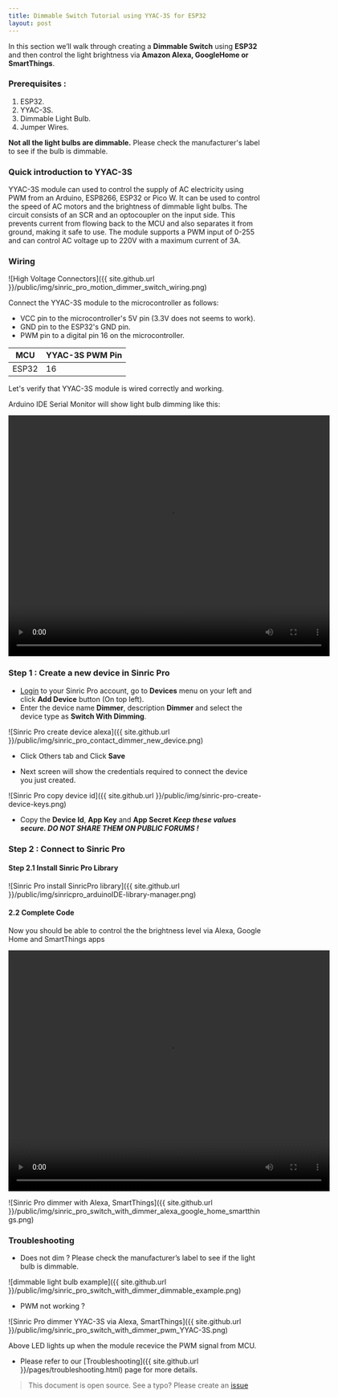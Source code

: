 ```yaml
---
title: Dimmable Switch Tutorial using YYAC-3S for ESP32
layout: post
---
```


In this section we’ll walk through creating a **Dimmable Switch** using **ESP32** and then control the light brightness via **Amazon Alexa, GoogleHome or SmartThings**.

### Prerequisites : 

1. ESP32.
2. YYAC-3S.
3. Dimmable Light Bulb. 
3. Jumper Wires.


**Not all the light bulbs are dimmable.** Please check the manufacturer's label to see if the bulb is dimmable.

### Quick introduction to YYAC-3S

YYAC-3S module can used to control the supply of AC electricity using PWM from an Arduino, ESP8266, ESP32 or Pico W. It can be used to control the speed of AC motors and the brightness of dimmable light bulbs. The circuit consists of an SCR and an optocoupler on the input side. This prevents current from flowing back to the MCU and also separates it from ground, making it safe to use. The module supports a PWM input of 0-255 and can control AC voltage up to 220V with a maximum current of 3A.


### Wiring
  
  ![High Voltage Connectors]({{ site.github.url }}/public/img/sinric_pro_motion_dimmer_switch_wiring.png) 



Connect the YYAC-3S module to the microcontroller as follows:
- VCC pin to the microcontroller's 5V pin (3.3V does not seems to work).
- GND pin to the ESP32's GND pin.
- PWM pin to a digital pin 16 on the microcontroller.

| MCU       | YYAC-3S PWM Pin     |
| --------- | ------- |
| ESP32     |    16   |


Let's verify that YYAC-3S module is wired correctly and working. 

<script src="https://gist.github.com/kakopappa/b34693c62c679437fa3a7465a242d7f2.js"></script>

Arduino IDE Serial Monitor will show light bulb dimming like this:

<video width="640" height="480" controls>
  <source src="{{ site.github.url }}/public/video/sinricpro-swith-with-dimmer-YYAC3S.mp4" type="video/mp4">
</video>

### Step 1 : Create a new device in Sinric Pro

* [Login](http://portal.sinric.pro) to your Sinric Pro account, go to **Devices** menu on your left and click **Add Device** button (On top left).
* Enter the device name **Dimmer**, description **Dimmer** and select the device type as **Switch With Dimming**.

![Sinric Pro create device alexa]({{ site.github.url }}/public/img/sinric_pro_contact_dimmer_new_device.png)

* Click Others tab and Click **Save**

* Next screen will show the credentials required to connect the device you just created.

![Sinric Pro copy device id]({{ site.github.url }}/public/img/sinric-pro-create-device-keys.png)

* Copy the **Device Id**, **App Key** and **App Secret** ***Keep these values secure. DO NOT SHARE THEM ON PUBLIC FORUMS !***

### Step 2 : Connect to Sinric Pro 

#### Step 2.1 Install Sinric Pro Library

![Sinric Pro install SinricPro library]({{ site.github.url }}/public/img/sinricpro_arduinoIDE-library-manager.png)

#### 2.2 Complete Code
  
<script src="https://gist.github.com/kakopappa/bb496b32ed359651d357d0769dd83695.js"></script>
 
Now you should be able to control the the brightness level via Alexa, Google Home and SmartThings apps
  
<video width="640" height="480" controls>
  <source src="{{ site.github.url }}/public/video/sinricpro-swith-with-dimmer-google-home-demo.mp4" type="video/mp4">
</video>

![Sinric Pro dimmer with Alexa, SmartThings]({{ site.github.url }}/public/img/sinric_pro_switch_with_dimmer_alexa_google_home_smartthings.png)


### Troubleshooting

- Does not dim ? Please check the manufacturer’s label to see if the light bulb is dimmable.

![dimmable light bulb example]({{ site.github.url }}/public/img/sinric_pro_switch_with_dimmer_dimmable_example.png) 

- PWM not working ?

![Sinric Pro dimmer YYAC-3S via Alexa, SmartThings]({{ site.github.url }}/public/img/sinric_pro_switch_with_dimmer_pwm_YYAC-3S.png)

Above LED lights up when the module recevice the PWM signal from MCU. 

- Please refer to our [Troubleshooting]({{ site.github.url }}/pages/troubleshooting.html) page for more details.

 
> This document is open source. See a typo? Please create an [issue](https://github.com/sinricpro/help-docs)